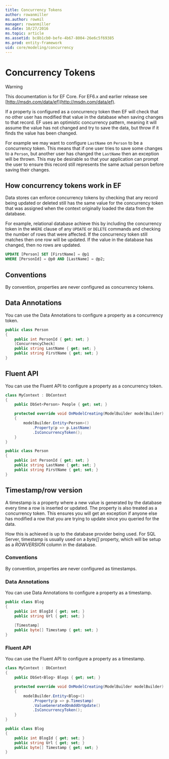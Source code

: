 ```yaml
---
title: Concurrency Tokens
author: rowanmiller
ms.author: rowmil
manager: rowanmiller
ms.date: 10/27/2016
ms.topic: article
ms.assetid: bc8b1cb0-befe-4b67-8004-26e6c5f69385
ms.prod: entity-framework
uid: core/modeling/concurrency
---
```

# Concurrency Tokens

> [!WARNING]
> This documentation is for EF Core. For EF6.x and earlier release see [http://msdn.com/data/ef](http://msdn.com/data/ef).

If a property is configured as a concurrency token then EF will check that no other user has modified that value in the database when saving changes to that record. EF uses an optimistic concurrency pattern, meaning it will assume the value has not changed and try to save the data, but throw if it finds the value has been changed.

For example we may want to configure `LastName` on `Person` to be a concurrency token. This means that if one user tries to save some changes to a `Person`, but another user has changed the `LastName` then an exception will be thrown. This may be desirable so that your application can prompt the user to ensure this record still represents the same actual person before saving their changes.

## How concurrency tokens work in EF

Data stores can enforce concurrency tokens by checking that any record being updated or deleted still has the same value for the concurrency token that was assigned when the context originally loaded the data from the database.

For example, relational database achieve this by including the concurrency token in the `WHERE` clause of any `UPDATE` or `DELETE` commands and checking the number of rows that were affected. If the concurrency token still matches then one row will be updated. If the value in the database has changed, then no rows are updated.

<!-- literal_block"ids  "classes  "xml:space": "preserve", "backrefs  "linenos": false, "dupnames  : "csharp",, highlight_args}, "names": [] -->
````sql
UPDATE [Person] SET [FirstName] = @p1
WHERE [PersonId] = @p0 AND [LastName] = @p2;
````

## Conventions

By convention, properties are never configured as concurrency tokens.

## Data Annotations

You can use the Data Annotations to configure a property as a concurrency token.

<!-- [!code-csharp[Main](samples/core/Modeling/DataAnnotations/Samples/Concurrency.cs?highlight=4)] -->
````csharp
public class Person
{
    public int PersonId { get; set; }
    [ConcurrencyCheck]
    public string LastName { get; set; }
    public string FirstName { get; set; }
}
````

## Fluent API

You can use the Fluent API to configure a property as a concurrency token.

<!-- [!code-csharp[Main](samples/core/Modeling/FluentAPI/Samples/Concurrency.cs?highlight=7,8,9)] -->
````csharp
class MyContext : DbContext
{
    public DbSet<Person> People { get; set; }

    protected override void OnModelCreating(ModelBuilder modelBuilder)
    {
        modelBuilder.Entity<Person>()
            .Property(p => p.LastName)
            .IsConcurrencyToken();
    }
}

public class Person
{
    public int PersonId { get; set; }
    public string LastName { get; set; }
    public string FirstName { get; set; }
}
````

## Timestamp/row version

A timestamp is a property where a new value is generated by the database every time a row is inserted or updated. The property is also treated as a concurrency token. This ensures you will get an exception if anyone else has modified a row that you are trying to update since you queried for the data.

How this is achieved is up to the database provider being used. For SQL Server, timestamp is usually used on a *byte[]* property, which will be setup as a *ROWVERSION* column in the database.

### Conventions

By convention, properties are never configured as timestamps.

### Data Annotations

You can use Data Annotations to configure a property as a timestamp.

<!-- [!code-csharp[Main](samples/core/Modeling/DataAnnotations/Samples/Timestamp.cs?highlight=6)] -->
````csharp
public class Blog
{
    public int BlogId { get; set; }
    public string Url { get; set; }
    
    [Timestamp]
    public byte[] Timestamp { get; set; }
}
````

### Fluent API

You can use the Fluent API to configure a property as a timestamp.

<!-- [!code-csharp[Main](samples/core/Modeling/FluentAPI/Samples/Timestamp.cs?highlight=7,8,9,10)] -->
````csharp
class MyContext : DbContext
{
    public DbSet<Blog> Blogs { get; set; }

    protected override void OnModelCreating(ModelBuilder modelBuilder)
    {
        modelBuilder.Entity<Blog>()
            .Property(p => p.Timestamp)
            .ValueGeneratedOnAddOrUpdate()
            .IsConcurrencyToken();
    }
}

public class Blog
{
    public int BlogId { get; set; }
    public string Url { get; set; }
    public byte[] Timestamp { get; set; }
}
````
